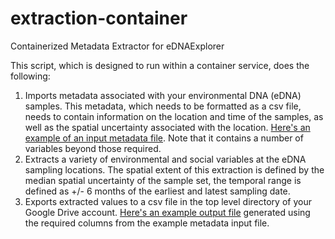 # extraction-container
Containerized Metadata Extractor for eDNAExplorer


This script, which is designed to run within a container service, does the following:
1. Imports metadata associated with your environmental DNA (eDNA) samples.  This metadata, which needs to be formatted as a csv file, needs to contain information on the location and time of the samples, as well as the spatial uncertainty associated with the location.  [Here's an example of an input metadata file](https://drive.google.com/file/d/1eEwXMww7vYn6ia-gu3KIH1nf_YTgA6Es/view?usp=sharing).  Note that it contains a number of variables beyond those required.
2. Extracts a variety of environmental and social variables at the eDNA sampling locations.  The spatial extent of this extraction is defined by the median spatial uncertainty of the sample set, the temporal range is defined as +/- 6 months of the earliest and latest sampling date.
3. Exports extracted values to a csv file in the top level directory of your Google Drive account.  [Here's an example output file](https://drive.google.com/file/d/1Ld9v0VSzyWydbU4s0aYMK_qKwRVb1vK2/view?usp=sharing) generated using the required columns from the example metadata input file.

